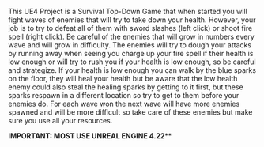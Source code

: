 This UE4 Project is a Survival Top-Down Game that when started you will fight waves of enemies that will try to take down your health. 
However, your job is to try to defeat all of them with sword slashes (left click) or shoot fire spell (right click). Be careful of the 
enemies that will grow in numbers every wave and will grow in difficulty. The enemies will try to dough your attacks by running away 
when seeing you charge up your fire spell if their health is low enough or will try to rush you if your health is low enough, so be
careful and strategize. If your health is low enough you can walk by the blue sparks on the floor, they will heal your health 
but be aware that the low health enemy could also steal the healing sparks by getting to it first, but these sparks respawn in a 
different location so try to get to them before your enemies do. For each wave won the next wave will have more enemies spawned and 
will be more difficult so take care of these enemies but make sure you use all your resources. 

********IMPORTANT: MOST USE UNREAL ENGINE 4.22**********
